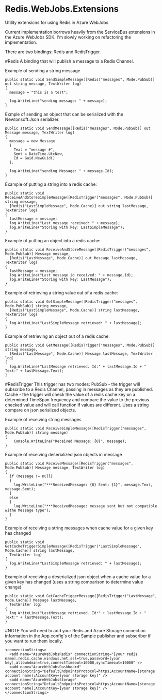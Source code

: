 # Redis.WebJobs.Extensions
Utility extensions for using Redis in Azure WebJobs.

Current implementation borrows heavily from the ServiceBus extensions in the Azure WebJobs SDK.  I'm slowly working on refactoring the implementation.

There are two bindings: Redis and RedisTrigger.

#Redis
A binding that will publish a message to a Redis Channel.

Example of sending a string message
```
public static void SendSimpleMessage([Redis("messages", Mode.PubSub)] out string message, TextWriter log)
{
  message = "this is a test";

  log.WriteLine("sending message: " + message);
}
```

Exmple of sending an object that can be serialized with the Newtonsoft.Json serializer.
```
public static void SendMessage([Redis("messages", Mode.PubSub)] out Message message, TextWriter log)
{
  message = new Message
  {
    Text = "message #",
    Sent = DateTime.UtcNow,
    Id = Guid.NewGuid()
  };

  log.WriteLine("sending Message: " + message.Id);
}
```

Example of putting a string into a redis cache:
```
public static void ReceiveAndStoreSimpleMessage([RedisTrigger("messages", Mode.PubSub)] string message,
  [Redis("LastSimpleMessage", Mode.Cache)] out string lastMessage, TextWriter log)
{
  lastMessage = message;
  log.WriteLine("Last message received: " + message);
  log.WriteLine("Storing with key: LastSimpleMessage");
}
```

Example of putting an object into a redis cache:
```
public static void ReceiveAndStoreMessage([RedisTrigger("messages", Mode.PubSub)] Message message,
  [Redis("LastMessage", Mode.Cache)] out Message lastMessage, TextWriter log)
{
  lastMessage = message;
  log.WriteLine("Last message id received: " + message.Id);
  log.WriteLine("Storing with key: LastMessage");
}
```

Example of retrieving a string value out of a redis cache:
```
public static void GetSimpleMessage([RedisTrigger("messages", Mode.PubSub)] string message, 
  [Redis("LastSimpleMessage", Mode.Cache)] string lastMessage, TextWriter log)
{
  log.WriteLine("LastSimpleMessage retrieved: " + lastMessage);
}
```

Example of retrieving an object out of a redis cache:
```
public static void GetMessage([RedisTrigger("messages", Mode.PubSub)] string message, 
  [Redis("LastMessage", Mode.Cache)] Message lastMessage, TextWriter log)
{
  log.WriteLine("LastMessage retrieved. Id:" + lastMessage.Id + " Text:" + lastMessage.Text);
}
```

#RedisTrigger
This trigger has two modes: 
PubSub - the trigger will subscribe to a Redis Channel, passing in messages as they are published.
Cache - the trigger will check the value of a redis cache key on a determined TimeSpan frequency and compare the value to the previous checked value and will call function if values are different.  Uses a string compare on json serialized objects.

Example of receiving string messages
```
public static void ReceiveSimpleMessage([RedisTrigger("messages", Mode.PubSub)] string message)
{
    Console.WriteLine("Received Message: {0}", message);
}
```

Example of receiving deserialized json objects in message
```
public static void ReceiveMessage([RedisTrigger("messages", Mode.PubSub)] Message message, TextWriter log)
{
  if (message != null)
  {
    log.WriteLine("***ReceivedMessage: {0} Sent: {1}", message.Text, message.Sent);
  }
  else
  {
    log.WriteLine("***ReceivedMessage: message sent but not compatible withe Message type");
  }
}
```

Example of receiving a string messages when cache value for a given key has changed
```
public static void GetCacheTriggerSimpleMessage([RedisTrigger("LastSimpleMessage", Mode.Cache)] string lastMessage, 
  TextWriter log)
{
  log.WriteLine("LastSimpleMessage retrieved: " + lastMessage);
}
```

Example of receiving a deserialized json object when a cache value for a given key has changed (uses a string comparison to determine value change)
```
public static void GetCacheTriggerMessage([RedisTrigger("LastMessage", Mode.Cache)] Message lastMessage, 
  TextWriter log)
{
  log.WriteLine("LastMessage retrieved. Id:" + lastMessage.Id + " Text:" + lastMessage.Text);
}
```

#NOTE
You will need to add your Redis and Azure Storage connection information in the App.config's of the Sample publisher and subscriber if you want to run them locally.

```
<connectionStrings>
  <add name="AzureWebJobsRedis" connectionString="[your redis name].redis.cache.windows.net,ssl=true,password=[your key],allowAdmin=true,connectTimeout=10000,syncTimeout=10000" />
  <add name="AzureWebJobsDashboard" connectionString="DefaultEndpointsProtocol=https;AccountName=[storage account name];AccountKey=[your storage key]" />
  <add name="AzureWebJobsStorage" connectionString="DefaultEndpointsProtocol=https;AccountName=[storage account name];AccountKey=[your storage key]" />
</connectionStrings>
```
